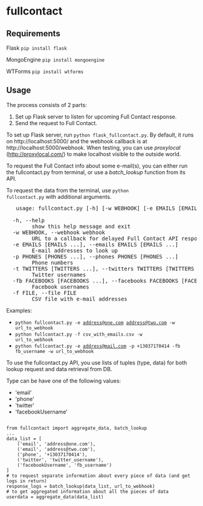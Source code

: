 fullcontact
===========

Requirements
------------

Flask
<code>pip install flask</code>

MongoEngine
<code>pip install mongoengine</code>

WTForms
<code>pip install wtforms</code>


Usage
------------

The process consists of 2 parts:

1. Set up Flask server to listen for upcoming Full Contact response.
2. Send the request to Full Contact.


To set up Flask server, run <code>python flask_fullcontact.py</code>. By default,
it runs on http://localhost:5000/ and the webhook callback is at http://localhost:5000/webhook.
When testing, you can use <i>proxylocal</i> (http://proxylocal.com/) to make localhost visible
to the outside world.


To request the Full Contact info about some e-mail(s), you can either run the
fullcontact.py from terminal, or use a <i>batch_lookup</i> function from its API.

To request the data from the terminal, use <code>python fullcontact.py</code> 
with additional arguments.

<pre>
   usage: fullcontact.py [-h] [-w WEBHOOK] [-e EMAILS [EMAILS ...]] [-f FILE]

  -h, --help            
        show this help message and exit
  -w WEBHOOK, --webhook webhook
        URL to a callback for delayed Full Contact API response
  -e EMAILS [EMAILS ...], --emails EMAILS [EMAILS ...]
        E-mail addresses to look up
  -p PHONES [PHONES ...], --phones PHONES [PHONES ...]
        Phone numbers
  -t TWITTERS [TWITTERS ...], --twitters TWITTERS [TWITTERS ...]
        Twitter usernames
  -fb FACEBOOKS [FACEBOOKS ...], --facebooks FACEBOOKS [FACEBOOKS ...]
        Facebook usernames
  -f FILE, --file FILE
        CSV file with e-mail addresses
</pre>

Examples:
* <code>python fullcontact.py -e address@one.com address@two.com -w url_to_webhook</code>
* <code>python fullcontact.py -f csv_with_emails.csv -w url_to_webhook</code>
* <code>python fullcontact.py -e address@mail.com -p +13037170414 -fb fb_username -w url_to_webhook</code>

To use the fullcontact.py API, you use lists of tuples (type, data) for both lookup request and data retrieval from DB.

Type can be have one of the following values:
* 'email'
* 'phone'
* 'twitter'
* 'facebookUsername'

<pre>
<code>
from fullcontact import aggregate_data, batch_lookup
...
data_list = [
    ('email', 'address@one.com'),
    ('email', 'address@two.com'),
    ('phone', '+13037170414'),
    ('twitter', 'twitter_username'),
    ('facebookUsername', 'fb_username')
]
# to request separate information about every piece of data (and get logs in return)
response_logs = batch_lookup(data_list, url_to_webhook)
# to get aggregated information about all the pieces of data
userdata = aggregate_data(data_list)
</code>
</pre>

